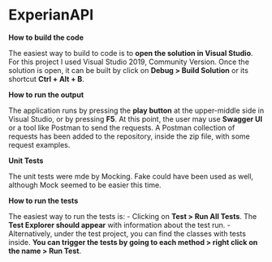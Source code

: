 # ExperianAPI
**How to build the code**

The easiest way to build to code is to **open the solution in Visual Studio**. For this project I used Visual Studio 2019, Community Version.
Once the solution is open, it can be built by click on **Debug > Build Solution** or its shortcut **Ctrl + Alt + B**.

**How to run the output**

The application runs by pressing the **play button** at the upper-middle side in Visual Studio, or by pressing **F5**.
At this point, the user may use **Swagger UI** or a tool like Postman to send the requests. A Postman collection of requests has been added to the repository, inside the zip file, with some request examples.

**Unit Tests**

The unit tests were mde by Mocking. Fake could have been used as well, although Mock seemed to be easier this time.

**How to run the tests**

The easiest way to run the tests is:
    - Clicking on **Test > Run All Tests**. The **Test Explorer should appear** with information about the test run.
    - Alternatively, under the test project, you can find the classes with tests inside. **You can trigger the tests by going to each method > right click on the name > Run Test**.
